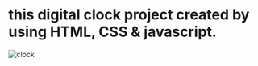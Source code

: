 # this digital clock project created by using  HTML, CSS & javascript.




![clock](https://user-images.githubusercontent.com/125564357/219942808-07386bab-40ba-4627-8651-820430d39229.png)
